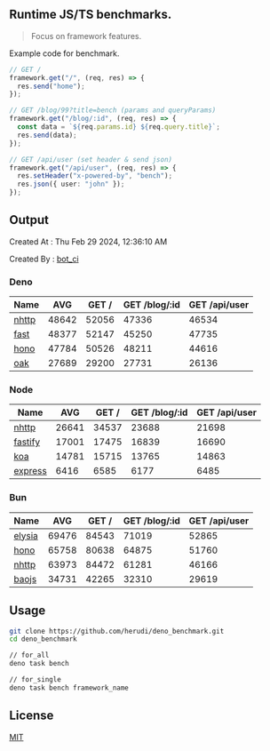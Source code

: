 ## Runtime JS/TS benchmarks.

> Focus on framework features.

Example code for benchmark.
```ts
// GET /
framework.get("/", (req, res) => {
  res.send("home");
});

// GET /blog/99?title=bench (params and queryParams)
framework.get("/blog/:id", (req, res) => {
  const data = `${req.params.id} ${req.query.title}`;
  res.send(data);
});

// GET /api/user (set header & send json)
framework.get("/api/user", (req, res) => {
  res.setHeader("x-powered-by", "bench");
  res.json({ user: "john" });
});
```

## Output
Created At : Thu Feb 29 2024, 12:36:10 AM

Created By : [bot_ci](https://github.com/herudi/deno_benchmarks/commits?author=github-actions%5Bbot%5D)


### Deno
|Name|AVG|GET /|GET /blog/:id|GET /api/user|
|----|----|----|----|----|
|[nhttp](https://github.com/nhttp/nhttp)|48642|52056|47336|46534|
|[fast](https://github.com/danteissaias/fast)|48377|52147|45250|47735|
|[hono](https://github.com/honojs/hono)|47784|50526|48211|44616|
|[oak](https://github.com/oakserver/oak)|27689|29200|27731|26136|
  


### Node
|Name|AVG|GET /|GET /blog/:id|GET /api/user|
|----|----|----|----|----|
|[nhttp](https://github.com/nhttp/nhttp)|26641|34537|23688|21698|
|[fastify](https://github.com/fastify/fastify)|17001|17475|16839|16690|
|[koa](https://github.com/koajs/koa)|14781|15715|13765|14863|
|[express](https://github.com/expressjs/express)|6416|6585|6177|6485|
  


### Bun
|Name|AVG|GET /|GET /blog/:id|GET /api/user|
|----|----|----|----|----|
|[elysia](https://github.com/elysiajs/elysia)|69476|84543|71019|52865|
|[hono](https://github.com/honojs/hono)|65758|80638|64875|51760|
|[nhttp](https://github.com/nhttp/nhttp)|63973|84472|61281|46166|
|[baojs](https://github.com/mattreid1/baojs)|34731|42265|32310|29619|
  



## Usage

```bash
git clone https://github.com/herudi/deno_benchmark.git
cd deno_benchmark

// for_all
deno task bench

// for_single
deno task bench framework_name
```

## License

[MIT](LICENSE)

